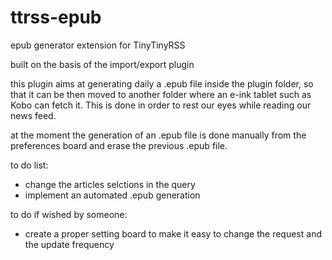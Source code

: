 # ttrss-epub
epub generator extension for TinyTinyRSS

built on the basis of the import/export plugin

this plugin aims at generating daily a .epub file inside the plugin folder, so that it can be then moved to another folder where an e-ink tablet such as Kobo can fetch it. This is done in order to rest our eyes while reading our news feed.

at the moment the generation of an .epub file is done manually from the preferences board and erase the previous .epub file.

to do list: 
* change the articles selctions in the query
* implement an automated .epub generation

to do if wished by someone:
* create a proper setting board to make it easy to change the request and the update frequency
